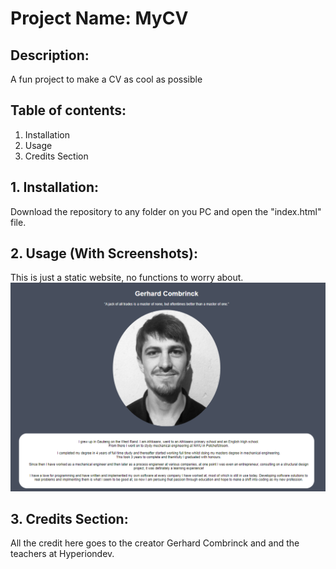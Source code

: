 # Project Name: MyCV

## Description: 
A fun project to make a CV as cool as possible

## Table of contents:
1. Installation
2. Usage
3. Credits Section

## 1. Installation:
Download the repository to any folder on you PC and open the "index.html" file.

## 2. Usage (With Screenshots):
This is just a static website, no functions to worry about.
![Top of page](/Screenshot.png)

## 3. Credits Section: 
All the credit here goes to the creator Gerhard Combrinck and and the teachers at Hyperiondev.
